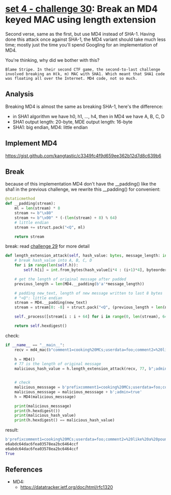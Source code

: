 # **[set 4 - challenge 30](https://cryptopals.com/sets/4/challenges/30): Break an MD4 keyed MAC using length extension**

Second verse, same as the first, but use MD4 instead of SHA-1. Having done this attack once against SHA-1, the MD4 variant should take much less time; mostly just the time you'll spend Googling for an implementation of MD4.

You're thinking, why did we bother with this?

```text
Blame Stripe. In their second CTF game, the second-to-last challenge involved breaking an H(k, m) MAC with SHA1. Which meant that SHA1 code was floating all over the Internet. MD4 code, not so much.
```

## Analysis

Breaking MD4 is almost the same as breaking SHA-1, here's the difference:

- in SHA1 algorithm we have h0, h1, ..., h4, then in MD4 we have A, B, C, D
- SHA1 output length: 20-byte, MDE output length: 16-byte
- SHA1: big endian, MD4: little endian

## Implement MD4

<https://gist.github.com/kangtastic/c3349fc4f9d659ee362b12d7d8c639b6>

## Break

because of this implementation MD4 don't have the \__padding() like the sha1 in the previous challenge, we rewrite this __padding() for convenient:

```python
@staticmethod
def __padding(stream):
    ml = len(stream) * 8
    stream += b"\x80"
    stream += b"\x00" * (-(len(stream) + 8) % 64)
    # little endian
    stream += struct.pack("<Q", ml)

    return stream
```

break: read [challenge 29](../challenge29/) for more detail

```python
def length_extension_attack(self, hash_value: bytes, message_length: int, new_text: bytes):
    # break hash_value into A, B, C, D
    for i in range(len(self.h)):
        self.h[i] = int.from_bytes(hash_value[i*4 : (i+1)*4], byteorder='little')

    # get the length of original message after padded
    previous_length = len(MD4.__padding(b'a'*message_length))

    # padding new_text, length of new message written to last 8 bytes
    # "<Q": little endian
    stream = MD4.__padding(new_text)
    stream = stream[0: -8] + struct.pack("<Q", (previous_length + len(new_text))*8)

    self._process([stream[i : i + 64] for i in range(0, len(stream), 64)])

    return self.hexdigest()
```

check:

```python
if __name__ == "__main__":
    recv = md4_mac(b"comment1=cooking%20MCs;userdata=foo;comment2=%20like%20a%20pound%20of%20bacon")
    
    h = MD4()
    # 77 is the length of original message
    malicious_hash_value = h.length_extension_attack(recv, 77, b";admin=true")


    # check
    malicious_messsage = b'prefixcomment1=cooking%20MCs;userdata=foo;comment2=%20like%20a%20pound%20of%20bacon\x80\x00\x00\x00\x00\x00\x00\x00\x00\x00\x00\x00\x00\x00\x00\x00\x00\x00\x00\x00\x00\x00\x00\x00\x00\x00\x00\x00\x00\x00\x00\x00\x00\x00\x00\x00\x00\x98\x02\x00\x00\x00\x00\x00\x00'
    malicious_messsage = malicious_messsage + b';admin=true'
    h = MD4(malicious_messsage)

    print(malicious_messsage)
    print(h.hexdigest())
    print(malicious_hash_value)
    print(h.hexdigest() == malicious_hash_value)
```

result:

```python
b'prefixcomment1=cooking%20MCs;userdata=foo;comment2=%20like%20a%20pound%20of%20bacon\x80\x00\x00\x00\x00\x00\x00\x00\x00\x00\x00\x00\x00\x00\x00\x00\x00\x00\x00\x00\x00\x00\x00\x00\x00\x00\x00\x00\x00\x00\x00\x00\x00\x00\x00\x00\x00\x98\x02\x00\x00\x00\x00\x00\x00;admin=true'
e6abdc64dac6fea03578ea2bc6464ccf
e6abdc64dac6fea03578ea2bc6464ccf
True
```

## References

- MD4:
  - <https://datatracker.ietf.org/doc/html/rfc1320>
